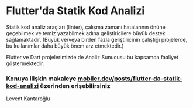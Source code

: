 # Flutter'da Statik Kod Analizi

Statik kod analiz araçları (linter), çalışma zamanı hatalarının önüne geçebilmek ve temiz yazabilmek adına geliştiricilere büyük destek sağlamaktadır. (Büyük ve/veya birden fazla geliştiricinin çalıştığı projelerde, bu kullanımlar daha büyük önem arz etmektedir.) 

Flutter ve Dart projelerimizde de Analiz Sunucusu bu kapsamda faaliyet göstermektedir.

### Konuya ilişkin makaleye [mobiler.dev/posts/flutter-da-statik-kod-analizi](mobiler.dev) üzerinden erişebilirsiniz 

Levent Kantaroğlu


